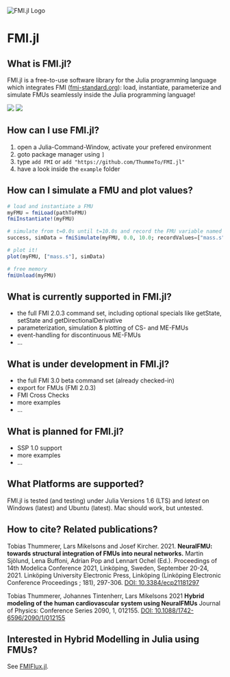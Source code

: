 ![FMI.jl Logo](https://github.com/ThummeTo/FMI.jl/blob/main/logo/dark/fmijl_logo_640_320.png "FMI.jl Logo")
# FMI.jl

## What is FMI.jl?
FMI.jl is a free-to-use software library for the Julia programming language which integrates FMI ([fmi-standard.org](http://fmi-standard.org/)): load, instantiate, parameterize and simulate FMUs seamlessly inside the Julia programming language!

[![](https://img.shields.io/badge/docs-dev-blue.svg)](https://ThummeTo.github.io/FMI.jl/dev) [![](https://github.com/ThummeTo/FMI.jl/actions/workflows/Test.yml/badge.svg)]() 
<!--- [![](https://img.shields.io/badge/docs-stable-blue.svg)](https://ThummeTo.github.io/FMI.jl/stable) --->

## How can I use FMI.jl?
1. open a Julia-Command-Window, activate your prefered environment
1. goto package manager using ```]```
1. type ```add FMI``` or ```add "https://github.com/ThummeTo/FMI.jl"```
1. have a look inside the ```example``` folder

## How can I simulate a FMU and plot values?
```julia
# load and instantiate a FMU
myFMU = fmiLoad(pathToFMU)
fmiInstantiate!(myFMU)

# simulate from t=0.0s until t=10.0s and record the FMU variable named "mass.s"
success, simData = fmiSimulate(myFMU, 0.0, 10.0; recordValues=["mass.s"])

# plot it!
plot(myFMU, ["mass.s"], simData)

# free memory
fmiUnload(myFMU)
```

## What is currently supported in FMI.jl?
- the full FMI 2.0.3 command set, including optional specials like getState, setState and getDirectionalDerivative
- parameterization, simulation & plotting of CS- and ME-FMUs
- event-handling for discontinuous ME-FMUs
- ...

## What is under development in FMI.jl?
- the full FMI 3.0 beta command set (already checked-in)
- export for FMUs (FMI 2.0.3)
- FMI Cross Checks
- more examples
- ...

## What is planned for FMI.jl?
- SSP 1.0 support
- more examples
- ...

## What Platforms are supported?
FMI.jl is tested (and testing) under Julia Versions 1.6 (LTS) and *latest* on Windows (latest) and Ubuntu (latest). Mac should work, but untested.

## How to cite? Related publications?
Tobias Thummerer, Lars Mikelsons and Josef Kircher. 2021. **NeuralFMU: towards structural integration of FMUs into neural networks.** Martin Sjölund, Lena Buffoni, Adrian Pop and Lennart Ochel (Ed.). Proceedings of 14th Modelica Conference 2021, Linköping, Sweden, September 20-24, 2021. Linköping University Electronic Press, Linköping (Linköping Electronic Conference Proceedings ; 181), 297-306. [DOI: 10.3384/ecp21181297](https://doi.org/10.3384/ecp21181297)

Tobias Thummerer, Johannes Tintenherr, Lars Mikelsons 2021 **Hybrid modeling of the human cardiovascular system using NeuralFMUs** Journal of Physics: Conference Series 2090, 1, 012155. [DOI: 10.1088/1742-6596/2090/1/012155](https://doi.org/10.1088/1742-6596/2090/1/012155)

## Interested in Hybrid Modelling in Julia using FMUs?
See [FMIFlux.jl](https://github.com/ThummeTo/FMIFlux.jl).